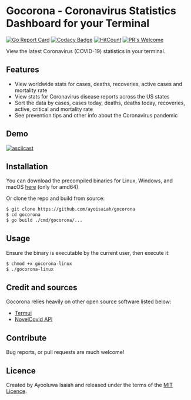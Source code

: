 # Gocorona - Coronavirus Statistics Dashboard for your Terminal

[![Go Report Card](https://goreportcard.com/badge/github.com/ayoisaiah/gocorona)](https://goreportcard.com/report/github.com/ayoisaiah/gocorona)
[![Codacy Badge](https://api.codacy.com/project/badge/Grade/7136493cf477467387381890cb25dc9e)](https://www.codacy.com/manual/ayoisaiah/gocorona?utm_source=github.com&amp;utm_medium=referral&amp;utm_content=ayoisaiah/gocorona&amp;utm_campaign=Badge_Grade)
[![HitCount](http://hits.dwyl.com/ayoisaiah/gocorona.svg)](http://hits.dwyl.com/ayoisaiah/gocorona)
[![PR's Welcome](https://img.shields.io/badge/PRs-welcome-brightgreen.svg?style=flat)](http://makeapullrequest.com)

View the latest Coronavirus (COVID-19) statistics in your terminal.

## Features

- View worldwide stats for cases, deaths, recoveries, active cases and
mortality rate
- View stats for Coronavirus disease reports across the US states
- Sort the data by cases, cases today, deaths, deaths today, recoveries, active,
critical and mortality rate
- See prevention tips and other info about the Coronavirus pandemic

## Demo

[![asciicast](https://asciinema.org/a/YCLvVJ4M4q6aX2uWBDufyapSC.svg)](https://asciinema.org/a/YCLvVJ4M4q6aX2uWBDufyapSC)

## Installation

You can download the precompiled binaries for Linux, Windows, and macOS [here](https://github.com/ayoisaiah/gocorona/releases) (only for amd64)

Or clone the repo and build from source:

```bash
$ git clone https://github.com/ayoisaiah/gocorona
$ cd gocorona
$ go build ./cmd/gocorona/...
```

## Usage

Ensure the binary is executable by the current user, then execute it:

```bash
$ chmod +x gocorona-linux
$ ./gocorona-linux
```

## Credit and sources

Gocorona relies heavily on other open source software listed below:

- [Termui](https://github.com/gizak/termui)
- [NovelCovid API](https://github.com/NovelCovid/API)

## Contribute

Bug reports, or pull requests are much welcome!

## Licence

Created by Ayooluwa Isaiah and released under the terms of the [MIT Licence](http://opensource.org/licenses/MIT).
